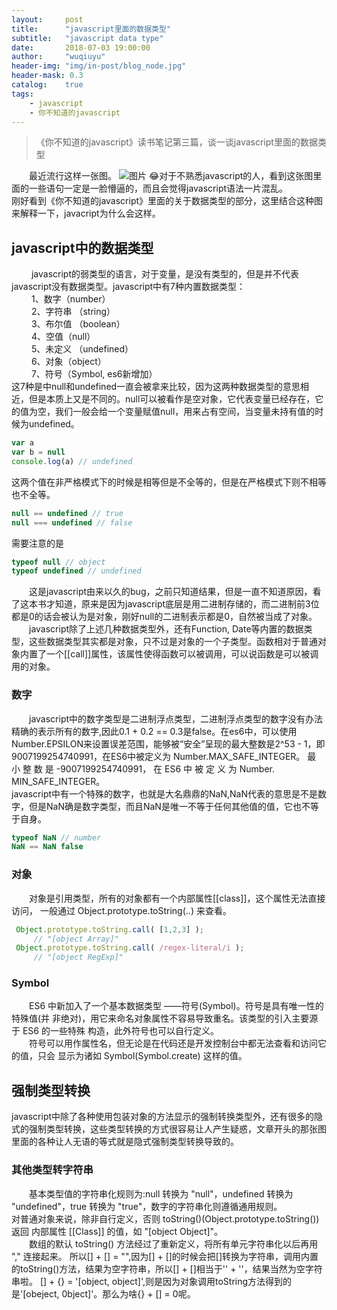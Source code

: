 ```yaml
---
layout:     post
title:      "javascript里面的数据类型"
subtitle:   "javascript data type"
date:       2018-07-03 19:00:00
author:     "wuqiuyu"
header-img: "img/in-post/blog_node.jpg"
header-mask: 0.3
catalog:    true
tags:
    - javascript
    - 你不知道的javascript
---
```



> 《你不知道的javascript》读书笔记第三篇，谈一谈javascript里面的数据类型

&emsp;&emsp;最近流行这样一张图。
![图片](https://wx1.sinaimg.cn/mw690/cfce7b59ly1fsvakh6wbsj20hr0k4q77.jpg)
😂对于不熟悉javascript的人，看到这张图里面的一些语句一定是一脸懵逼的，而且会觉得javascript语法一片混乱。<br/>刚好看到《你不知道的javascript》里面的关于数据类型的部分，这里结合这种图来解释一下，javacript为什么会这样。
## javascript中的数据类型
&emsp;&emsp; javascript的弱类型的语言，对于变量，是没有类型的，但是并不代表javascript没有数据类型。javascript中有7种内置数据类型：<br/>
&emsp;&emsp; 1、数字（number）<br/>
&emsp;&emsp; 2、字符串 （string）<br/>
&emsp;&emsp; 3、布尔值 （boolean）<br/>
&emsp;&emsp; 4、空值（null）<br/>
&emsp;&emsp; 5、未定义 （undefined）<br/>
&emsp;&emsp; 6、对象（object）<br/>
&emsp;&emsp; 7、符号（Symbol, es6新增加）<br/>
这7种是中null和undefined一直会被拿来比较，因为这两种数据类型的意思相近，但是本质上又是不同的。null可以被看作是空对象，它代表变量已经存在，它的值为空，我们一般会给一个变量赋值null，用来占有空间，当变量未持有值的时候为undefined。
```javascript
var a
var b = null
console.log(a) // undefined
```
这两个值在非严格模式下的时候是相等但是不全等的，但是在严格模式下则不相等也不全等。
```javascript
null == undefined // true
null === undefined // false
```
需要注意的是
```javascript
typeof null // object
typeof undefined // undefined
```
&emsp;&emsp;这是javascript由来以久的bug，之前只知道结果，但是一直不知道原因，看了这本书才知道，原来是因为javascript底层是用二进制存储的，而二进制前3位都是0的话会被认为是对象，刚好null的二进制表示都是0，自然被当成了对象。<br/>
&emsp;&emsp;javascript除了上述几种数据类型外，还有Function, Date等内置的数据类型，这些数据类型其实都是对象，只不过是对象的一个子类型。函数相对于普通对象内置了一个[[call]]属性，该属性使得函数可以被调用，可以说函数是可以被调用的对象。<br/>
### 数字
&emsp;&emsp;javascript中的数字类型是二进制浮点类型，二进制浮点类型的数字没有办法精确的表示所有的数字,因此0.1 + 0.2 == 0.3是false。在es6中，可以使用Number.EPSILON来设置误差范围，能够被“安全”呈现的最大整数是2^53 - 1，即9007199254740991，在ES6中被定义为 Number.MAX_SAFE_INTEGER。 最 小 整 数 是 -9007199254740991， 在 ES6 中 被 定 义 为 Number. MIN_SAFE_INTEGER。<br/>
javascript中有一个特殊的数字，也就是大名鼎鼎的NaN,NaN代表的意思是不是数字，但是NaN确是数字类型，而且NaN是唯一不等于任何其他值的值，它也不等于自身。
```javascript
typeof NaN // number
NaN == NaN false
```
### 对象
&emsp;&emsp;对象是引用类型，所有的对象都有一个内部属性[[class]]，这个属性无法直接访问， 一般通过 Object.prototype.toString(..) 来查看。
```javascript
 Object.prototype.toString.call( [1,2,3] );
     // "[object Array]"
 Object.prototype.toString.call( /regex-literal/i );
     // "[object RegExp]"
```
### Symbol
&emsp;&emsp;ES6 中新加入了一个基本数据类型 ——符号(Symbol)。符号是具有唯一性的特殊值(并 非绝对)，用它来命名对象属性不容易导致重名。该类型的引入主要源于 ES6 的一些特殊 构造，此外符号也可以自行定义。<br/>
&emsp;&emsp;符号可以用作属性名，但无论是在代码还是开发控制台中都无法查看和访问它的值，只会 显示为诸如 Symbol(Symbol.create) 这样的值。
## 强制类型转换
javascript中除了各种使用包装对象的方法显示的强制转换类型外，还有很多的隐式的强制类型转换，这些类型转换的方式很容易让人产生疑惑，文章开头的那张图里面的各种让人无语的等式就是隐式强制类型转换导致的。
### 其他类型转字符串
&emsp;&emsp;基本类型值的字符串化规则为:null 转换为 "null"，undefined 转换为 "undefined"，true 转换为 "true"，数字的字符串化则遵循通用规则。<br/>对普通对象来说，除非自行定义，否则 toString()(Object.prototype.toString())返回 内部属性 [[Class]] 的值，如 "[object Object]"。<br/>
&emsp;&emsp;数组的默认 toString() 方法经过了重新定义，将所有单元字符串化以后再用 "," 连接起来。
所以[] + [] = "",因为[] + []的时候会把[]转换为字符串，调用内置的toString()方法，结果为空字符串，所以[] + []相当于'' + ''，结果当然为空字符串啦。
[] + {} = '[object, object]',则是因为对象调用toString方法得到的是'[obeject, 0bject]'。那么为啥{} + [] = 0呢。

